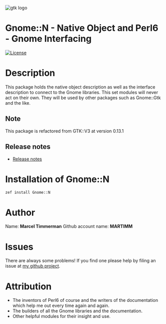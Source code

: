 ![gtk logo][logo]

# Gnome::N - Native Object and Perl6 - Gnome Interfacing

[![License](http://martimm.github.io/label/License-label.svg)](http://www.perlfoundation.org/artistic_license_2_0)

# Description

This package holds the native object description as well as the interface description to connect to the Gnome libraries. This set modules will never act on their own. They will be used by other packages such as Gnome::Gtk and the like.

## Note
This package is refactored from GTK::V3 at version 0.13.1

## Release notes
* [Release notes][changes]

# Installation of Gnome::N

`zef install Gnome::N`


# Author

Name: **Marcel Timmerman**
Github account name: **MARTIMM**

# Issues

There are always some problems! If you find one please help by filing an issue at [my github project](https://github.com/MARTIMM/perl6-gnome-native/issues).

# Attribution

* The inventors of Perl6 of course and the writers of the documentation which help me out every time again and again.
* The builders of all the Gnome libraries and the documentation.
* Other helpful modules for their insight and use.

[//]: # (---- [refs] ----------------------------------------------------------)
[changes]: https://github.com/MARTIMM/perl6-gnome-native/blob/master/CHANGES.md
[logo]: https://github.com/MARTIMM/perl6-gnome-native/blob/master/doc/images/gtk-logo-100.png




[gtkaboutdialog]: https://developer.gnome.org/gtk3/stable/GtkAboutDialog.html
[gtkbin]: https://developer.gnome.org/gtk3/stable/GtkBin.html
[gtkbuilder]: https://developer.gnome.org/gtk3/stable/GtkBuilder.html
[gtkbutton]: https://developer.gnome.org/gtk3/stable/GtkButton.html
[gtkcheckbutton]: https://developer.gnome.org/gtk3/stable/GtkCheckButton.html
[GtkComboBox]: https://developer.gnome.org/gtk3/stable/GtkComboBox.html
[GtkComboBoxText]: https://developer.gnome.org/gtk3/stable/GtkComboBoxText.html#gtk-combo-box-text-append
[gtkcontainer]: https://developer.gnome.org/gtk3/stable/GtkContainer.html
[gtkcssprovider]: https://developer.gnome.org/gtk3/stable/GtkCssProvider.html
[gtkdialog]: https://developer.gnome.org/gtk3/stable/GtkDialog.html
[gtkentry]: https://developer.gnome.org/gtk3/stable/GtkEntry.html
[GtkFileChooser]: https://developer.gnome.org/gtk3/stable/GtkFileChooser.html
[GtkFileChooserDialog]: https://developer.gnome.org/gtk3/stable/GtkFileChooserDialog.html
[GtkFileFilter]: https://developer.gnome.org/gtk3/stable/GtkFileFilter.html
[gtkgrid]: https://developer.gnome.org/gtk3/stable/GtkGrid.html
[gtkimage]: https://developer.gnome.org/gtk3/stable/GtkImage.html
[gtkimagemenuitem]: https://developer.gnome.org/gtk3/stable/GtkImageMenuItem.html
[gtklabel]: https://developer.gnome.org/gtk3/stable/GtkLabel.html
[GtkLevelBar]: https://developer.gnome.org/gtk3/stable/GtkLevelBar.html
[gtklistbox]: https://developer.gnome.org/gtk3/stable/GtkListBox.html
[gtkmain]: https://developer.gnome.org/gtk3/stable/GtkMain.html
[gtkmenuitem]: https://developer.gnome.org/gtk3/stable/GtkMenuItem.html
[GtkOrientable]: https://developer.gnome.org/gtk3/stable/gtk3-Orientable.html
[GtkPaned]: https://developer.gnome.org/gtk3/stable/GtkPaned.html
[gtkradiobutton]: https://developer.gnome.org/gtk3/stable/GtkRadioButton.html
[GtkRange]: https://developer.gnome.org/gtk3/stable/GtkRange.html
[GtkStyleContext]: https://developer.gnome.org/gtk3/stable/GtkStyleContext.html
[GtkScale]: https://developer.gnome.org/gtk3/stable/GtkScale.html
[gtktextbuffer]: https://developer.gnome.org/gtk3/stable/GtkTextBuffer.html
[gtktexttagtable]: https://developer.gnome.org/gtk3/stable/GtkTextTagTable.html
[gtktextview]: https://developer.gnome.org/gtk3/stable/GtkTextView.html
[gtktogglebutton]: https://developer.gnome.org/gtk3/stable/GtkToggleButton.html
[gtkwidget]: https://developer.gnome.org/gtk3/stable/GtkWidget.html
[gtkwindow]: https://developer.gnome.org/gtk3/stable/GtkWindow.html

[GdkDisplay]: https://developer.gnome.org/gdk3/stable/GdkDisplay.html
[GdkScreen]: https://developer.gnome.org/gdk3/stable/GdkScreen.html
[GdkWindow]: https://developer.gnome.org/gdk3/stable/gdk3-Windows.html

[gerror]: https://developer.gnome.org/glib/stable/glib-Error-Reporting.html
[GFile]: https://developer.gnome.org/gio/stable/GFile.html
[GInitiallyUnowned]: https://developer.gnome.org/gtk3/stable/ch02.html
[GInterface]: https://developer.gnome.org/gobject/stable/GTypeModule.html
[glist]: https://developer.gnome.org/glib/stable/glib-Doubly-Linked-Lists.html
[gmain]: https://developer.gnome.org/glib/stable/glib-The-Main-Event-Loop.html
[GObject]: https://developer.gnome.org/gobject/stable/gobject-The-Base-Object-Type.html
[GSignal]: https://developer.gnome.org/gobject/stable/gobject-Signals.html
[gslist]: https://developer.gnome.org/glib/stable/glib-Singly-Linked-Lists.html
[GType1]: https://developer.gnome.org/gobject/stable/gobject-Type-Information.html
[GType2]: https://developer.gnome.org/glib/stable/glib-Basic-Types.html
[GValue1]: https://developer.gnome.org/gobject/stable/gobject-Generic-values.html
[GValue2]: https://developer.gnome.org/gobject/stable/gobject-Standard-Parameter-and-Value-Types.html


[GdkEventTypes]: https://developer.gnome.org/gdk3/stable/gdk3-Event-Structures.html


[//]: # (https://nbviewer.jupyter.org/github/MARTIMM/gtk-v3/blob/master/doc/GObject.pdf)
[//]: # (Pod documentation rendered with)
[//]: # (pod-render.pl6 --pdf --g=MARTIMM/gtk-v3 lib)

[GTK::V3::Gdk::GdkEventTypes html]: https://nbviewer.jupyter.org/github/MARTIMM/gtk-v3/blob/master/doc/GdkEventTypes.html
[GTK::V3::Gdk::GdkEventTypes pdf]: https://nbviewer.jupyter.org/github/MARTIMM/gtk-v3/blob/master/doc/GdkEventTypes.pdf
[GTK::V3::Glib::GObject html]: https://nbviewer.jupyter.org/github/MARTIMM/gtk-v3/blob/master/doc/GObject.html
[GTK::V3::Glib::GObject pdf]: https://nbviewer.jupyter.org/github/MARTIMM/gtk-v3/blob/master/doc/GObject.pdf
[GTK::V3::Glib::GSignal html]: https://nbviewer.jupyter.org/github/MARTIMM/gtk-v3/blob/master/doc/GSignal.html
[GTK::V3::Glib::GSignal pdf]: https://nbviewer.jupyter.org/github/MARTIMM/gtk-v3/blob/master/doc/GSignal.pdf
[GTK::V3::Gtk::GtkAboutDialog html]: https://nbviewer.jupyter.org/github/MARTIMM/gtk-v3/blob/master/doc/GtkAboutDialog.html
[GTK::V3::Gtk::GtkAboutDialog pdf]: https://nbviewer.jupyter.org/github/MARTIMM/gtk-v3/blob/master/doc/GtkAboutDialog.pdf
[GTK::V3::Gtk::GtkBin html]: https://nbviewer.jupyter.org/github/MARTIMM/gtk-v3/blob/master/doc/GtkBin.html
[GTK::V3::Gtk::GtkBin pdf]: https://nbviewer.jupyter.org/github/MARTIMM/gtk-v3/blob/master/doc/GtkBin.pdf
[GTK::V3::Gtk::GtkBuilder html]: https://nbviewer.jupyter.org/github/MARTIMM/gtk-v3/blob/master/doc/GtkBuilder.html
[GTK::V3::Gtk::GtkBuilder pdf]: https://nbviewer.jupyter.org/github/MARTIMM/gtk-v3/blob/master/doc/GtkBuilder.pdf
[GTK::V3::Gtk::GtkButton html]: https://nbviewer.jupyter.org/github/MARTIMM/gtk-v3/blob/master/doc/GtkButton.html
[GTK::V3::Gtk::GtkButton pdf]: https://nbviewer.jupyter.org/github/MARTIMM/gtk-v3/blob/master/doc/GtkButton.pdf
[GTK::V3::Gtk::GtkCheckButton html]: https://nbviewer.jupyter.org/github/MARTIMM/gtk-v3/blob/master/doc/GtkCheckButton.html
[GTK::V3::Gtk::GtkCheckButton pdf]: https://nbviewer.jupyter.org/github/MARTIMM/gtk-v3/blob/master/doc/GtkCheckButton.pdf
[GTK::V3::Gtk::GtkComboBox html]: https://nbviewer.jupyter.org/github/MARTIMM/gtk-v3/blob/master/doc/GtkComboBox.html
[GTK::V3::Gtk::GtkComboBox pdf]: https://nbviewer.jupyter.org/github/MARTIMM/gtk-v3/blob/master/doc/GtkComboBox.pdf
[GTK::V3::Gtk::GtkComboBoxText html]: https://nbviewer.jupyter.org/github/MARTIMM/gtk-v3/blob/master/doc/GtkComboBoxText.html
[GTK::V3::Gtk::GtkComboBoxText pdf]: https://nbviewer.jupyter.org/github/MARTIMM/gtk-v3/blob/master/doc/GtkComboBoxText.pdf
[GTK::V3::Gtk::GtkDialog html]: https://nbviewer.jupyter.org/github/MARTIMM/gtk-v3/blob/master/doc/GtkDialog.html
[GTK::V3::Gtk::GtkDialog pdf]: https://nbviewer.jupyter.org/github/MARTIMM/gtk-v3/blob/master/doc/GtkDialog.pdf
[GTK::V3::Gtk::GtkFileChooserDialog html]: https://nbviewer.jupyter.org/github/MARTIMM/gtk-v3/blob/master/doc/GtkFileChooserDialog.html
[GTK::V3::Gtk::GtkFileChooserDialog pdf]: https://nbviewer.jupyter.org/github/MARTIMM/gtk-v3/blob/master/doc/GtkFileChooserDialog.pdf
[GTK::V3::Gtk::GtkLevelBar pdf]: https://nbviewer.jupyter.org/github/MARTIMM/gtk-v3/blob/master/doc/GtkLevelBar.pdf
[GTK::V3::Gtk::GtkMain html]: https://nbviewer.jupyter.org/github/MARTIMM/gtk-v3/blob/master/doc/GtkMain.html
[GTK::V3::Gtk::GtkMain pdf]: https://nbviewer.jupyter.org/github/MARTIMM/gtk-v3/blob/master/doc/GtkMain.pdf
[GTK::V3::Gtk::GtkOrientable pdf]: https://nbviewer.jupyter.org/github/MARTIMM/gtk-v3/blob/master/doc/GtkOrientable.pdf
[GTK::V3::Gtk::GtkToggleButton html]: https://nbviewer.jupyter.org/github/MARTIMM/gtk-v3/blob/master/doc/GtkToggleButton.html
[GTK::V3::Gtk::GtkToggleButton pdf]: https://nbviewer.jupyter.org/github/MARTIMM/gtk-v3/blob/master/doc/GtkToggleButton.pdf
[GTK::V3::Gtk::GtkWidget html]: https://nbviewer.jupyter.org/github/MARTIMM/gtk-v3/blob/master/doc/GtkWidget.html
[GTK::V3::Gtk::GtkWidget pdf]: https://nbviewer.jupyter.org/github/MARTIMM/gtk-v3/blob/master/doc/GtkWidget.pdf
[GTK::V3::Gtk::GtkWindow html]: https://nbviewer.jupyter.org/github/MARTIMM/gtk-v3/blob/master/doc/GtkWindow.html
[GTK::V3::Gtk::GtkWindow pdf]: https://nbviewer.jupyter.org/github/MARTIMM/gtk-v3/blob/master/doc/GtkWindow.pdf
[GTK::V3::Gtk::GtkPaned html]: https://nbviewer.jupyter.org/github/MARTIM/gtk-v3/blob/master/doc/GtkPaned.html
[GTK::V3::Gtk::GtkPaned pdf]: https://nbviewer.jupyter.org/github/MARTIM/gtk-v3/blob/master/doc/GtkPaned.pdf
[GTK::V3::Gtk::GtkRange pdf]: https://nbviewer.jupyter.org/github/MARTIMM/gtk-v3/blob/master/doc/GtkRange.pdf
[GTK::V3::Gtk::GtkScale html]: https://nbviewer.jupyter.org/github/MARTIMM/gtk-v3/blob/master/doc/GtkScale.html
[GTK::V3::Gtk::GtkScale pdf]: https://nbviewer.jupyter.org/github/MARTIMM/gtk-v3/blob/master/doc/GtkScale.pdf
